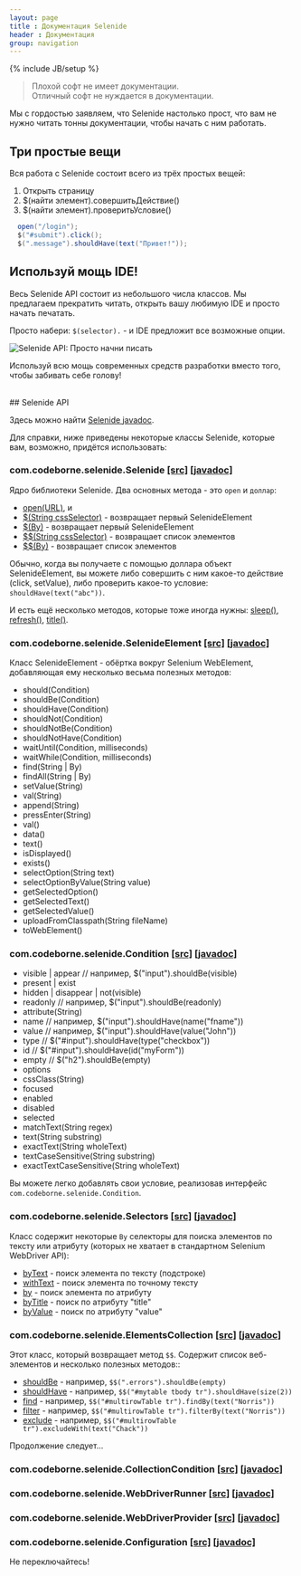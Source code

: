```yaml
---
layout: page
title : Документация Selenide
header : Документация
group: navigation
---
```

{% include JB/setup %}

> Плохой софт <span class="red">не имеет</span> документации. <br/>
> Отличный софт <span class="green">не нуждается</span> в документации.

Мы с гордостью заявляем, что Selenide настолько прост, что вам не нужно читать тонны документации, чтобы начать с ним работать.

## Три простые вещи

Вся работа с Selenide состоит всего из трёх простых вещей:

1.  Открыть страницу
2.  $(найти элемент).совершитьДействие()
3.  $(найти элемент).проверитьУсловие()

```java
  open("/login");
  $("#submit").click();
  $(".message").shouldHave(text("Привет!"));
```

## Используй мощь IDE!

Весь Selenide API состоит из небольшого числа классов. Мы предлагаем прекратить читать, открыть вашу любимую IDE и просто начать печатать.

Просто набери: `$(selector).` - и IDE предложит все возможные опции.

<img src="{{ BASE_PATH }}/images/ide-just-start-typing.png" alt="Selenide API: Просто начни писать"/>

Используй всю мощь современных средств разработки вместо того, чтобы забивать себе голову!

<br/>
## Selenide API

Здесь можно найти <a href="http://selenide.org/javadoc/2.3" target="_blank">Selenide javadoc</a>.

Для справки, ниже приведены некоторые классы Selenide, которые вам, возможно, придётся использовать:


<h3>com.codeborne.selenide.Selenide
  <a target="_blank" href="https://github.com/codeborne/selenide/blob/master/src/main/java/com/codeborne/selenide/Selenide.java">[src]</a>
  <a target="_blank" href="{{ BASE_PATH }}/javadoc/2.3/com/codeborne/selenide/Selenide.html">[javadoc]</a>
</h3>

Ядро библиотеки Selenide. Два основных метода - это `open` и `доллар`:
<ul>
  <li><a href="{{BASE_PATH}}/javadoc/2.3/com/codeborne/selenide/Selenide.html#open(java.lang.String)">open(URL)</a>, и</li>
  <li><a href="{{BASE_PATH}}/javadoc/2.3/com/codeborne/selenide/Selenide.html#$(java.lang.String)">$(String cssSelector)</a>   - возвращает первый SelenideElement</li>
  <li><a href="{{BASE_PATH}}/javadoc/2.3/com/codeborne/selenide/Selenide.html#$(org.openqa.selenium.By)">$(By)</a>   - возвращает первый SelenideElement</li>
  <li><a href="{{BASE_PATH}}/javadoc/2.3/com/codeborne/selenide/Selenide.html#$$(java.lang.String)">$$(String cssSelector)</a>   - возвращает список элементов</li>
  <li><a href="{{BASE_PATH}}/javadoc/2.3/com/codeborne/selenide/Selenide.html#$$(org.openqa.selenium.By)">$$(By)</a>   - возвращает список элементов</li>
</ul>

Обычно, когда вы получаете с помощью доллара объект SelenideElement, вы можете либо
совершить с ним какое-то действие (click, setValue), либо проверить какое-то условие: `shouldHave(text("abc"))`.

И есть ещё несколько методов, которые тоже иногда нужны:
<a href="{{BASE_PATH}}/javadoc/2.3/com/codeborne/selenide/Selenide.html#sleep(long)">sleep()</a>,
<a href="{{BASE_PATH}}/javadoc/2.3/com/codeborne/selenide/Selenide.html#refresh()">refresh()</a>,
<a href="{{BASE_PATH}}/javadoc/2.3/com/codeborne/selenide/Selenide.html#title()">title()</a>.


<h3>com.codeborne.selenide.SelenideElement
  <a target="_blank" href="https://github.com/codeborne/selenide/blob/master/src/main/java/com/codeborne/selenide/SelenideElement.java">[src]</a>
  <a target="_blank" href="{{ BASE_PATH }}/javadoc/2.3/com/codeborne/selenide/SelenideElement.html">[javadoc]</a>
</h3>

Класс SelenideElement - обёртка вокруг Selenium WebElement, добавляющая ему несколько весьма полезных методов:

*  should(Condition)
*  shouldBe(Condition)
*  shouldHave(Condition)
*  shouldNot(Condition)
*  shouldNotBe(Condition)
*  shouldNotHave(Condition)<br/>
*  waitUntil(Condition, milliseconds)
*  waitWhile(Condition, milliseconds)<br/>
*  find(String | By)
*  findAll(String | By)<br/>
*  setValue(String)
*  val(String)
*  append(String)
*  pressEnter(String)<br/>
*  val()
*  data()
*  text()
*  isDisplayed()
*  exists()<br/>
*  selectOption(String text)
*  selectOptionByValue(String value)
*  getSelectedOption()
*  getSelectedText()
*  getSelectedValue()<br/>
*  uploadFromClasspath(String fileName)
*  toWebElement()

<h3>com.codeborne.selenide.Condition
  <a target="_blank" href="https://github.com/codeborne/selenide/blob/master/src/main/java/com/codeborne/selenide/Condition.java">[src]</a>
  <a target="_blank" href="{{ BASE_PATH }}/javadoc/2.3/com/codeborne/selenide/Condition.html">[javadoc]</a>
</h3>

*   visible | appear   // например, $("input").shouldBe(visible)
*   present | exist
*   hidden | disappear | not(visible)
*   readonly           // например, $("input").shouldBe(readonly)
*   attribute(String)
*   name               // например, $("input").shouldHave(name("fname"))
*   value              // например, $("input").shouldHave(value("John"))
*   type               // $("#input").shouldHave(type("checkbox"))
*   id                 // $("#input").shouldHave(id("myForm"))
*   empty              // $("h2").shouldBe(empty)
*   options
*   cssClass(String)
*   focused
*   enabled
*   disabled
*   selected
*   matchText(String regex)
*   text(String substring)
*   exactText(String wholeText)
*   textCaseSensitive(String substring)
*   exactTextCaseSensitive(String wholeText)

Вы можете легко добавлять свои условие, реализовав интерфейс `com.codeborne.selenide.Condition`.

<h3>com.codeborne.selenide.Selectors
  <a target="_blank" href="https://github.com/codeborne/selenide/blob/master/src/main/java/com/codeborne/selenide/Selectors.java">[src]</a>
  <a target="_blank" href="{{ BASE_PATH }}/javadoc/2.3/com/codeborne/selenide/Selectors.html">[javadoc]</a>
</h3>

Класс содержит некоторые `By` селекторы для поиска элементов по тексту или атрибуту (которых не хватает в стандартном Selenium WebDriver API):

*   <a href="{{BASE_PATH}}/javadoc/2.3/com/codeborne/selenide/Selectors.html#byText(java.lang.String)">byText</a>     - поиск элемента по тексту (подстроке)
*   <a href="{{BASE_PATH}}/javadoc/2.3/com/codeborne/selenide/Selectors.html#withText(java.lang.String)">withText</a>   - поиск элемента по точному тексту
*   <a href="{{BASE_PATH}}/javadoc/2.3/com/codeborne/selenide/Selectors.html#by(java.lang.String, java.lang.String)">by</a>    - поиск элемента по атрибуту
*   <a href="{{BASE_PATH}}/javadoc/2.3/com/codeborne/selenide/Selectors.html#byTitle(java.lang.String)">byTitle</a>   - поиск по атрибуту "title"
*   <a href="{{BASE_PATH}}/javadoc/2.3/com/codeborne/selenide/Selectors.html#byValue(java.lang.String)">byValue</a>   - поиск по атрибуту "value"


<h3>com.codeborne.selenide.ElementsCollection
  <a target="_blank" href="https://github.com/codeborne/selenide/blob/master/src/main/java/com/codeborne/selenide/ElementsCollection.java">[src]</a>
  <a target="_blank" href="{{ BASE_PATH }}/javadoc/2.3/com/codeborne/selenide/ElementsCollection.html">[javadoc]</a>
</h3>

Этот класс, который возвращает метод `$$`. Содержит список веб-элементов и несколько полезных методов::

*   <a href="{{BASE_PATH}}/javadoc/2.3/com/codeborne/selenide/ElementsCollection.html#shouldBe(com.codeborne.selenide.CollectionCondition)">shouldBe</a>     - например, `$$(".errors").shouldBe(empty)`
*   <a href="{{BASE_PATH}}/javadoc/2.3/com/codeborne/selenide/ElementsCollection.html#shouldHave(com.codeborne.selenide.CollectionCondition)">shouldHave</a>     - например, `$$("#mytable tbody tr").shouldHave(size(2))`
*   <a href="{{BASE_PATH}}/javadoc/2.3/com/codeborne/selenide/ElementsCollection.html#find(com.codeborne.selenide.Condition)">find</a>     - например, `$$("#multirowTable tr").findBy(text("Norris"))`
*   <a href="{{BASE_PATH}}/javadoc/2.3/com/codeborne/selenide/ElementsCollection.html#filter(com.codeborne.selenide.Condition)">filter</a>     - например, `$$("#multirowTable tr").filterBy(text("Norris"))`
*   <a href="{{BASE_PATH}}/javadoc/2.3/com/codeborne/selenide/ElementsCollection.html#exclude(com.codeborne.selenide.Condition)">exclude</a>     - например, `$$("#multirowTable tr").excludeWith(text("Chack"))`

Продолжение следует...

<h3>com.codeborne.selenide.CollectionCondition
  <a target="_blank" href="https://github.com/codeborne/selenide/blob/master/src/main/java/com/codeborne/selenide/CollectionCondition.java">[src]</a>
  <a target="_blank" href="{{ BASE_PATH }}/javadoc/2.3/com/codeborne/selenide/CollectionCondition.html">[javadoc]</a>
</h3>

<h3>com.codeborne.selenide.WebDriverRunner
  <a target="_blank" href="https://github.com/codeborne/selenide/blob/master/src/main/java/com/codeborne/selenide/WebDriverRunner.java">[src]</a>
  <a target="_blank" href="{{ BASE_PATH }}/javadoc/2.3/com/codeborne/selenide/WebDriverRunner.html">[javadoc]</a>
</h3>

<h3>com.codeborne.selenide.WebDriverProvider
  <a target="_blank" href="https://github.com/codeborne/selenide/blob/master/src/main/java/com/codeborne/selenide/WebDriverProvider.java">[src]</a>
  <a target="_blank" href="{{ BASE_PATH }}/javadoc/2.3/com/codeborne/selenide/WebDriverProvider.html">[javadoc]</a>
</h3>

<h3>com.codeborne.selenide.Configuration
  <a target="_blank" href="https://github.com/codeborne/selenide/blob/master/src/main/java/com/codeborne/selenide/Configuration.java">[src]</a>
  <a target="_blank" href="{{ BASE_PATH }}/javadoc/2.3/com/codeborne/selenide/Configuration.html">[javadoc]</a>
</h3>


Не переключайтесь!